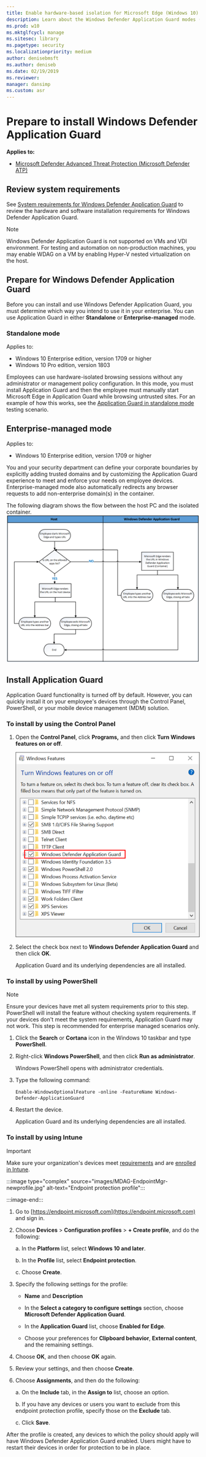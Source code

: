 ```yaml
---
title: Enable hardware-based isolation for Microsoft Edge (Windows 10)
description: Learn about the Windows Defender Application Guard modes (Standalone or Enterprise-managed) and how to install Application Guard in your enterprise.
ms.prod: w10
ms.mktglfcycl: manage
ms.sitesec: library
ms.pagetype: security
ms.localizationpriority: medium
author: denisebmsft
ms.author: deniseb
ms.date: 02/19/2019
ms.reviewer: 
manager: dansimp
ms.custom: asr
---
```


# Prepare to install Windows Defender Application Guard

**Applies to:**
- [Microsoft Defender Advanced Threat Protection (Microsoft Defender ATP)](https://go.microsoft.com/fwlink/p/?linkid=2069559)

## Review system requirements
 
See [System requirements for Windows Defender Application Guard](https://docs.microsoft.com/windows/security/threat-protection/windows-defender-application-guard/reqs-wd-app-guard) to review the hardware and software installation requirements for Windows Defender Application Guard.
>[!NOTE]
>Windows Defender Application Guard is not supported on VMs and VDI environment. For testing and automation on non-production machines, you may enable WDAG on a VM by enabling Hyper-V nested virtualization on the host.

## Prepare for Windows Defender Application Guard 
Before you can install and use Windows Defender Application Guard, you must determine which way you intend to use it in your enterprise. You can use Application Guard in either **Standalone** or **Enterprise-managed** mode.

### Standalone mode

Applies to:
- Windows 10 Enterprise edition, version 1709 or higher
- Windows 10 Pro edition, version 1803

Employees can use hardware-isolated browsing sessions without any administrator or management policy configuration. In this mode,   you must install Application Guard and then the employee must manually start Microsoft Edge in Application Guard while browsing untrusted sites. For an example of how this works, see the [Application Guard in standalone mode](test-scenarios-wd-app-guard.md) testing scenario.

## Enterprise-managed mode

Applies to:
- Windows 10 Enterprise edition, version 1709 or higher

You and your security department can define your corporate boundaries by explicitly adding trusted domains and by customizing the Application Guard experience to meet and enforce your needs on employee devices. Enterprise-managed mode also automatically redirects any browser requests to add non-enterprise domain(s) in the container.

The following diagram shows the flow between the host PC and the isolated container.
![Flowchart for movement between Microsoft Edge and Application Guard](images/application-guard-container-v-host.png)

## Install Application Guard

Application Guard functionality is turned off by default. However, you can quickly install it on your employee's devices through the Control Panel, PowerShell, or your mobile device management (MDM) solution.

### To install by using the Control Panel

1. Open the **Control Panel**, click **Programs,** and then click **Turn Windows features on or off**.

    ![Windows Features, turning on Windows Defender Application Guard](images/turn-windows-features-on.png)

2. Select the check box next to **Windows Defender Application Guard** and then click **OK**.

   Application Guard and its underlying dependencies are all installed.

### To install by using PowerShell

>[!NOTE]
>Ensure your devices have met all system requirements prior to this step. PowerShell will install the feature without checking system requirements. If your devices don't meet the system requirements, Application Guard may not work. This step is recommended for enterprise managed scenarios only.

1. Click the **Search** or **Cortana** icon in the Windows 10 taskbar and type **PowerShell**.
   
2. Right-click **Windows PowerShell**, and then click **Run as administrator**.

   Windows PowerShell opens with administrator credentials.

3. Type the following command:

    ```
    Enable-WindowsOptionalFeature -online -FeatureName Windows-Defender-ApplicationGuard
    ```
4. Restart the device.

   Application Guard and its underlying dependencies are all installed.

### To install by using Intune

> [!IMPORTANT]
> Make sure your organization's devices meet [requirements](reqs-wd-app-guard.md) and are [enrolled in Intune](https://docs.microsoft.com/mem/intune/enrollment/device-enrollment).

:::image type="complex" source="images/MDAG-EndpointMgr-newprofile.jpg" alt-text="Endpoint protection profile":::

:::image-end:::

1. Go to [https://endpoint.microsoft.com](https://endpoint.microsoft.com) and sign in.

2. Choose **Devices** > **Configuration profiles** > **+ Create profile**, and do the following: <br/>

   a. In the **Platform** list, select **Windows 10 and later**. 
   
   b. In the **Profile** list, select **Endpoint protection**. 
   
   c. Choose **Create**.

4. Specify the following settings for the profile:

   - **Name** and **Description**

   - In the **Select a category to configure settings** section, choose **Microsoft Defender Application Guard**.

   - In the **Application Guard** list, choose **Enabled for Edge**.

   - Choose your preferences for **Clipboard behavior**, **External content**, and the remaining settings.

5. Choose **OK**, and then choose **OK** again.

6. Review your settings, and then choose **Create**.

7. Choose **Assignments**, and then do the following:

   a. On the **Include** tab, in the **Assign to** list, choose an option.

   b. If you have any devices or users you want to exclude from this endpoint protection profile, specify those on the **Exclude** tab.

   c. Click **Save**.

After the profile is created, any devices to which the policy should apply will have Windows Defender Application Guard enabled. Users might have to restart their devices in order for protection to be in place.

